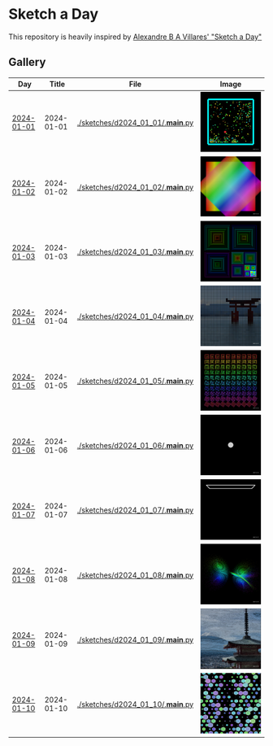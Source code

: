 # Sketch a Day

This repository is heavily inspired by [Alexandre B A Villares' "Sketch a Day"](https://abav.lugaralgum.com/sketch-a-day/)


## Gallery

| Day | Title | File | Image |
| -- | -- | -- | -- |
| [2024-01-01](./sketches/d2024_01_01) | 2024-01-01 | [./sketches/d2024_01_01/.__main__.py](./sketches/d2024_01_01/.__main__.py) | ![2024-01-01](./sketches/d2024_01_01/2024-01-01.png) |
| [2024-01-02](./sketches/d2024_01_02) | 2024-01-02 | [./sketches/d2024_01_02/.__main__.py](./sketches/d2024_01_02/.__main__.py) | ![2024-01-02](./sketches/d2024_01_02/2024-01-02.png) |
| [2024-01-03](./sketches/d2024_01_03) | 2024-01-03 | [./sketches/d2024_01_03/.__main__.py](./sketches/d2024_01_03/.__main__.py) | ![2024-01-03](./sketches/d2024_01_03/2024-01-03.png) |
| [2024-01-04](./sketches/d2024_01_04) | 2024-01-04 | [./sketches/d2024_01_04/.__main__.py](./sketches/d2024_01_04/.__main__.py) | ![2024-01-04](./sketches/d2024_01_04/2024-01-04.png) |
| [2024-01-05](./sketches/d2024_01_05) | 2024-01-05 | [./sketches/d2024_01_05/.__main__.py](./sketches/d2024_01_05/.__main__.py) | ![2024-01-05](./sketches/d2024_01_05/2024-01-05.png) |
| [2024-01-06](./sketches/d2024_01_06) | 2024-01-06 | [./sketches/d2024_01_06/.__main__.py](./sketches/d2024_01_06/.__main__.py) | ![2024-01-06](./sketches/d2024_01_06/2024-01-06.gif) |
| [2024-01-07](./sketches/d2024_01_07) | 2024-01-07 | [./sketches/d2024_01_07/.__main__.py](./sketches/d2024_01_07/.__main__.py) | ![2024-01-07](./sketches/d2024_01_07/2024-01-07.gif) |
| [2024-01-08](./sketches/d2024_01_08) | 2024-01-08 | [./sketches/d2024_01_08/.__main__.py](./sketches/d2024_01_08/.__main__.py) | ![2024-01-08](./sketches/d2024_01_08/2024-01-08.png) |
| [2024-01-09](./sketches/d2024_01_09) | 2024-01-09 | [./sketches/d2024_01_09/.__main__.py](./sketches/d2024_01_09/.__main__.py) | ![2024-01-09](./sketches/d2024_01_09/2024-01-09.png) |
| [2024-01-10](./sketches/d2024_01_10) | 2024-01-10 | [./sketches/d2024_01_10/.__main__.py](./sketches/d2024_01_10/.__main__.py) | ![2024-01-10](./sketches/d2024_01_10/2024-01-10.gif) |
<!-- Next Item -->


